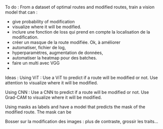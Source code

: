 To do : 
From a dataset of optimal routes and modified routes, train a vision model that can :
- give probability of modification
- visualize where it will be modified.
- inclure une fonction de loss qui prend en compte la localisation de la modification.
- créer un masque de la route modifiée. Ok, à améliorer
- automatiser, fichier de log, 
- hyperparamètres, augmentation de données,
- automatiser la heatmap pour des batches.
- faire un multi avec VGG
- 

Ideas : 
Using ViT : Use a ViT to predict if a route will be modified or not. Use attention to visualize where it will be modified.

Using CNN : Use a CNN to predict if a route will be modified or not. Use Grad-CAM to visualize where it will be modified.

Using masks as labels and have a model that predicts the mask of the modified route. The mask can be 



Bosser sur la modification des images : plus de contraste, grossir les traits...

